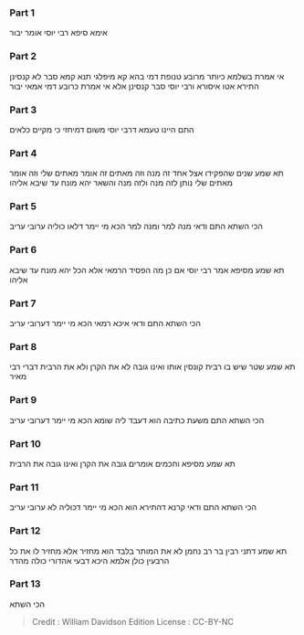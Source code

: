 
### Part 1
אימא סיפא רבי יוסי אומר יבור

### Part 2
אי אמרת בשלמא כיותר מרובע טנופת דמי בהא קא מיפלגי תנא קמא סבר לא קנסינן התירא אטו איסורא ורבי יוסי סבר קנסינן אלא אי אמרת כרובע דמי אמאי יבור

### Part 3
התם היינו טעמא דרבי יוסי משום דמיחזי כי מקיים כלאים

### Part 4
תא שמע שנים שהפקידו אצל אחד זה מנה וזה מאתים זה אומר מאתים שלי וזה אומר מאתים שלי נותן לזה מנה ולזה מנה והשאר יהא מונח עד שיבא אליהו

### Part 5
הכי השתא התם ודאי מנה למר ומנה למר הכא מי יימר דלאו כוליה ערובי עריב

### Part 6
תא שמע מסיפא אמר רבי יוסי אם כן מה הפסיד הרמאי אלא הכל יהא מונח עד שיבא אליהו

### Part 7
הכי השתא התם ודאי איכא רמאי הכא מי יימר דערובי עריב

### Part 8
תא שמע שטר שיש בו רבית קונסין אותו ואינו גובה לא את הקרן ולא את הרבית דברי רבי מאיר

### Part 9
הכי השתא התם משעת כתיבה הוא דעבד ליה שומא הכא מי יימר דערובי עריב

### Part 10
תא שמע מסיפא וחכמים אומרים גובה את הקרן ואינו גובה את הרבית

### Part 11
הכי השתא התם ודאי קרנא דהתירא הוא הכא מי יימר דכוליה לא ערובי עריב

### Part 12
תא שמע דתני רבין בר רב נחמן לא את המותר בלבד הוא מחזיר אלא מחזיר לו את כל הרבעין כולן אלמא היכא דבעי אהדורי כולה מהדר

### Part 13
הכי השתא

>Credit : William Davidson Edition
>License : CC-BY-NC